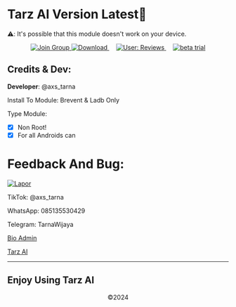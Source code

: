 # Tarz AI Version Latest👾

⚠️: It's possible that this module doesn't work on your device.

<p align="center"><a href="https://groupsor.link/group/join/Gomu4BhzluT3gaXRHmNs4n" 
   target="_blank">
    <img src="https://img.shields.io/badge/Join-WhatsApp_Group-green?style=for-the-badge" alt="Join Group">
</a>
  <a href="https://github.com/TarnaWijaya/Modul-Tarz/releases/tag/Download-Tarz-AI"
  target="_blank">
    <img src="https://img.shields.io/badge/Download-Here-blue?style=for-the-badge" alt="Download">
  </a>
  &nbsp;&nbsp;&nbsp;
  <a href="https://github.com/TarnaWijaya/Modul-Tarz/issues/2" target="_blank">
    <img
    src="https://img.shields.io/badge/Views-Reviews-orange?style=for-the-badge"
    alt="User: Reviews">
  </a>
  &nbsp;&nbsp;&nbsp;
  <a href="https://github.com/TarnaWijaya/Modul-Tarz/issues/3" target="_blank">
    <img
    src="https://img.shields.io/badge/Version-Beta-yellow?style=for-the-badge"
    alt="beta trial">
  </a>
</p>

## Credits & Dev:
**Developer**: @axs_tarna

Install To Module:
Brevent & Ladb Only

Type Module:
- [x] Non Root!
- [x] For all Androids can

# Feedback And Bug:
<a href="https://forms.gle/PpgjFu1czC9groNF6" target="_blank">
  <img src="https://img.shields.io/badge/Lapor-Form-blue?style=for-the-badge" alt="Lapor">
</a>

TikTok: @axs_tarna

WhatsApp: 085135530429

Telegram: TarnaWijaya

[Bio Admin](https://vercel.app/tarna-wijaya.com)

[Tarz AI](https://vercel.app/tarzai.com)

-------------------------------------------------------------------------
  Enjoy Using Tarz AI
-------------------------------------------------------------------------
<p align="center">©2024</p>
